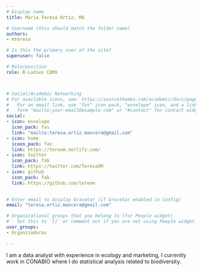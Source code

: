 ```yaml
---
# Display name
title: Maria Teresa Ortiz, MA

# Username (this should match the folder name)
authors:
- mteresa

# Is this the primary user of the site?
superuser: false

# Role/position
role: R-Ladies CDMX



# Social/Academic Networking
# For available icons, see: https://sourcethemes.com/academic/docs/page-builder/#icons
#   For an email link, use "fas" icon pack, "envelope" icon, and a link in the
#   form "mailto:your-email@example.com" or "#contact" for contact widget.
social:
- icon: envelope
  icon_pack: fas
  link: "mailto:teresa.ortiz.mancera@gmail.com"
- icon: home
  icoon_pack: fas
  link: https://tereom.netlify.com/
- icon: twitter
  icon_pack: fab
  link: https://twitter.com/TeresaOM
- icon: github
  icon_pack: fab
  link: https://github.com/tereom
  

# Enter email to display Gravatar (if Gravatar enabled in Config)
email: "teresa.ortiz.mancera@gmail.com"

# Organizational groups that you belong to (for People widget)
#   Set this to `[]` or comment out if you are not using People widget.
user_groups:
- Organizadoras

---
```


I am a data analyst with experience in ecology and marketing, I currently work in CONABIO where I do statistical analysis related to biodiversity.
